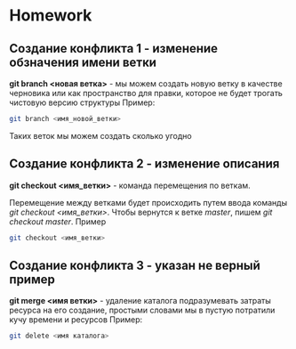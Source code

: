 # Homework
## Создание конфликта 1 - изменение обзначения имени ветки


**git branch <новая ветка>** - мы можем создать новую ветку в качестве черновика или как пространство для правки, которое не будет трогать чистовую версию структуры
Пример:
```sh
git branch <имя_новой_ветки>
```
Таких веток мы можем создать сколько угодно


## Создание конфликта 2 - изменение описания


**git checkout <имя_ветки>** - команда перемещения по веткам.

Перемещение между ветками будет происходить путем ввода команды *git checkout <имя_ветки>*. Чтобы вернутся к ветке _master_, пишем *git checkout master*. Пример
```sh
git checkout <имя_ветки>
```

## Создание конфликта 3 - указан не верный пример

**git merge <имя ветки>** - удаление каталога подразумевать затраты ресурса на его создание, простыми словами мы в пустую потратили кучу времени и ресурсов
Пример:
```sh
git delete <имя каталога>
```
